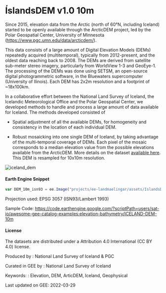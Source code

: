 # ÍslandsDEM v1.0 10m

Since 2015, elevation data from the Arctic (north of 60°N, including Iceland) started to be openly available through the ArcticDEM project, led by the Polar Geospatial Center, University of Minnesota (https://www.pgc.umn.edu/data/arcticdem/).

This data consists of a large amount of Digital Elevation Models (DEMs) repeatedly acquired (multitemporal), typically from 2012-present, and the oldest data reaching back to 2008. The DEMs are derived from satellite sub-meter stereo imagery, particularly from WorldView 1-3 and GeoEye-1. The processing of the DEMs was done using SETSM, an open-source digital photogrammetric software, in the Bluewaters supercomputer (University of Ilinois). Each DEM has 2x2m resolution and a footprint of ~18x100km.

In a collaborative effort between the National Land Survey of Iceland, the Icelandic Meteorological Office and the Polar Geospatial Center, we developed methods to handle and process a large amount of data available for Iceland. The methods developed consisted of

* Spatial adjustment of all the available DEMs, for homogeneity and consistency in the location of each individual DEM.

* Robust mosaicking into one single DEM of Iceland, by taking advantage of the multi-temporal coverage of DEMs. Each pixel of the mosaic corresponds to a median elevation value from the possible elevations available from the ArcticDEM. More details on the dataset [available here](https://gatt.lmi.is/geonetwork/srv/eng/catalog.search#/metadata/e6712430-a63c-4ae5-9158-c89d16da6361). This DEM is resampled for 10x10m resolution.


![iceland_dem](https://user-images.githubusercontent.com/6677629/168207259-0ecfd923-91be-43ae-8747-7064e48b09d0.gif)


#### Earth Engine Snippet

```js
var DEM_10m_isn93 = ee.Image("projects/ee-landmaelingar/assets/IslandsDEMv1_10m_isn93")
```

Projection used: EPSG 3057 (ISN93/Lambert 1993)

Sample Code: https://code.earthengine.google.com/?scriptPath=users/sat-io/awesome-gee-catalog-examples:elevation-bathymetry/ICELAND-DEM-10m


#### License
The datasets are distributed under a Attribution 4.0 International (CC BY 4.0) license.

Produced by : National Land Survey of Iceland & PGC

Curated in GEE by : National Land Survey of Iceland

Keywords: : Elevation, DEM, ArticDEM, Iceland, Geophysical

Last updated on GEE: 2022-03-29
